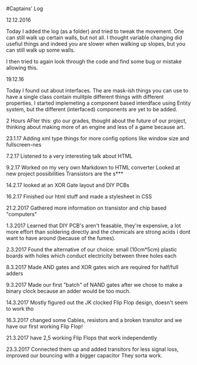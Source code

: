 #Captains' Log

12.12.2016

Today I added the log (as a folder) and tried to tweak the movement.
One can still walk up certain walls, but not all. 
I thought variable changing did usefiul things and indeed you are slower when walking up slopes, 
but you can still walk up some walls.

I then tried to again look through the code and find some bug or mistake allowing this. 

19.12.16

Today I found out about interfaces. The are mask-ish things you can use to have a single class contain mulitple different things with different properties.
I started implemeting a component based interdface using Entity system, but the different (interfaced) components are yet to be added.

2 Hours AFter this: gto our grades, thought about the future of our project, thinking about making more of an engine and less of a game because art.

23.1.17
Adding xml type things for more config options like window size and fullscreen-nes

7.2.17 
Listened to a very interesting talk about HTML

9.2.17
Worked on my very own Markdown to HTML converter
Looked at new project possibilities
	Transistors are the s***

14.2.17
looked at an XOR Gate layout and DIY PCBs

16.2.17
Finished our html stuff and made a stylesheet in CSS

21.2.2017
Gathered more information on transistor and chip based "computers" 

1.3.2017
Learned that DIY PCB's aren't feasable, they're expensive, a lot more effort than soldering directly and the chemicals are strong acids i dont want to have around (because of the fumes).

2.3.2017
Found the alternative of our choice: small (10cm*5cm) plastic boards with holes which conduct electricity between three holes each

8.3.2017
Made AND gates and XOR gates wich are required for half/full adders

9.3.2017
Made our first "batch" of NAND gates after we chose to make a binary clock because an adder would be too much.

14.3.2017
Mostly figured out the JK clocked Flip Flop design, doesn't seem to work tho 

16.3.2017
changed some Cables, resistors and a broken transitor and we have our first working Flip Flop!

21.3.2017
have 2,5 working Flip Flops that work independently

23.3.2017
Connected them up and added transitors for less signal loss, improved our bouncing with a bigger capacitor
They sorta work.
